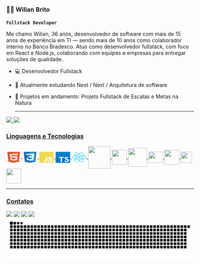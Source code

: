 ### 👨‍💻 Wilian Brito

**`Fullstack Developer`**

Me chamo Wilian, 36 anos, desenvolvedor de software com mais de 15 anos de experiência em TI — sendo mais de 10 anos como colaborador interno no Banco Bradesco. Atuo como desenvolvedor fullstack, com foco em React e Node.js, colaborando com equipes e empresas para entregar soluções de qualidade.

- 💻 Desenvolvedor Fullstack
- 🌱 Atualmente estudando Nest / Next / Arquitetura de software
- 🚀 Projetos em andamento: Projeto Fullstack de Escalas e Metas na Natura

  <hr>

<div align="left">
  <a href="https://github.com/Wilianbps">
  <img height="180em" src="https://github-readme-stats.vercel.app/api?username=Wilianbps&show_icons=true&theme=dracula&include_all_commits=true&count_private=true"/>
  <img height="180em" src="https://github-readme-stats.vercel.app/api/top-langs/?username=Wilianbps&layout=compact&langs_count=7&theme=dracula"/>
</div> 
  
   <h3> Linguagens e Tecnologias </h3>
  
<div style="display: inline_block">
<img align="center" alt="Wil-HTML" height="30" width="40" src="https://raw.githubusercontent.com/devicons/devicon/master/icons/html5/html5-original.svg">
<img align="center" alt="Wil-CSS" height="30" width="40" src="https://raw.githubusercontent.com/devicons/devicon/master/icons/css3/css3-original.svg"> 
<img align="center" alt="Wil-Js" height="30" width="40" src="https://raw.githubusercontent.com/devicons/devicon/master/icons/javascript/javascript-plain.svg">
<img align="center" alt="Wil-Ts" height="30" width="40" src="https://raw.githubusercontent.com/devicons/devicon/master/icons/typescript/typescript-plain.svg">
<img align="center" alt="Wil-React" height="30" width="40" src="https://raw.githubusercontent.com/devicons/devicon/master/icons/react/react-original.svg">
<img align="center" src="https://cdn.jsdelivr.net/gh/devicons/devicon@latest/icons/nodejs/nodejs-original-wordmark.svg"  height="60" width="60"/>
<img  align="center" src="https://cdn.jsdelivr.net/gh/devicons/devicon@latest/icons/nextjs/nextjs-original.svg" height="40" width="40"/>
<img align="center" src="https://cdn.jsdelivr.net/gh/devicons/devicon@latest/icons/nestjs/nestjs-original-wordmark.svg" height="50" width="50"/> 
<img align="center" src="https://cdn.jsdelivr.net/gh/devicons/devicon@latest/icons/insomnia/insomnia-original.svg" height="30" width="40"/>
<img align="center" src="https://cdn.jsdelivr.net/gh/devicons/devicon@latest/icons/docker/docker-original.svg" height="40" width="40"/>
<img align="center" src="https://cdn.jsdelivr.net/gh/devicons/devicon@latest/icons/microsoftsqlserver/microsoftsqlserver-original.svg" height="30" width="30"/>
<img align="center" src="https://cdn.jsdelivr.net/gh/devicons/devicon@latest/icons/postgresql/postgresql-plain-wordmark.svg" height="40" width="40"/>
          
</div>             
                  
  <hr>
<div> 
  <h3> Contatos </h3>
   <a href="https://www.linkedin.com/in/wilian-brito-b501521b4/" target="_blank"><img src="https://img.shields.io/badge/-LinkedIn-%230077B5?style=for-the-badge&logo=linkedin&logoColor=white" target="_blank"></a>
   <a href="https://wa.me/5511930156542" target="_blank"><img src="https://img.shields.io/badge/WhatsApp-25D366?style=for-the-badge&logo=whatsapp&logoColor=white" target="_blank"></a>
  <a href="https://instagram.com/wilianbps" target="_blank"><img src="https://img.shields.io/badge/-Instagram-%23E4405F?style=for-the-badge&logo=instagram&logoColor=white" target="_blank"></a>
  <a href = "mailto:wilianbpk@gmail.com"><img src="https://img.shields.io/badge/-Gmail-%23333?style=for-the-badge&logo=gmail&logoColor=white" target="_blank"></a>
 
 
 <div align=center>
   
<img src="https://raw.githubusercontent.com/Wilianbps/Wilianbps/output/snake.svg" alt="Snake animation" />

 </div> 

 
</div>

<!--
**Wilianbps/Wilianbps** is a ✨ _special_ ✨ repository because its `README.md` (this file) appears on your GitHub profile.

Here are some ideas to get you started:

- 🔭 Hoje trabalho com front-end
- 🌱 Estudando NEXT
- 👯 I’m looking to collaborate on ...
- 🤔 I’m looking for help with ...
- 💬 Ask me about ...
- 📫 How to reach me: ...
- 😄 Pronouns: ...
- ⚡ Fun fact: ...
-->
